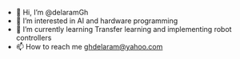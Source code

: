 - 👋 Hi, I’m @delaramGh
- 👀 I’m interested in AI and hardware programming
- 🌱 I’m currently learning Transfer learning and implementing robot controllers
- 📫 How to reach me ghdelaram@yahoo.com

<!---
delaramGh/delaramGh is a ✨ special ✨ repository because its `README.md` (this file) appears on your GitHub profile.
You can click the Preview link to take a look at your changes.
--->

